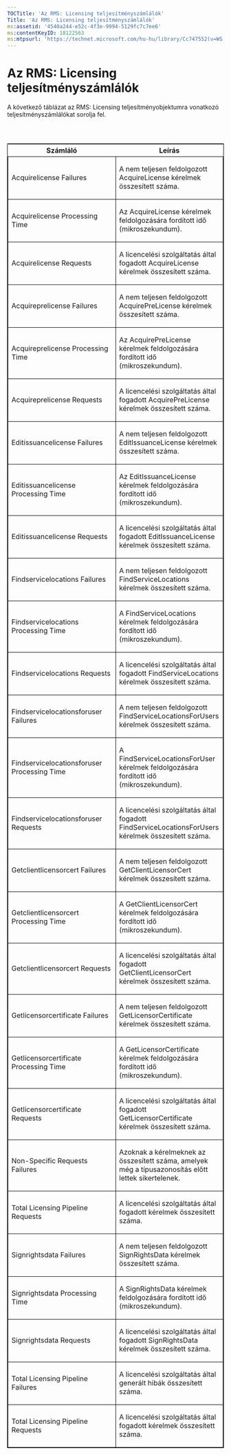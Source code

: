 ```yaml
---
TOCTitle: 'Az RMS: Licensing teljesítményszámlálók'
Title: 'Az RMS: Licensing teljesítményszámlálók'
ms:assetid: '4540a244-e52c-4f3e-9994-5129fc7c7ee6'
ms:contentKeyID: 18122563
ms:mtpsurl: 'https://technet.microsoft.com/hu-hu/library/Cc747552(v=WS.10)'
---
```


Az RMS: Licensing teljesítményszámlálók
=======================================

A következő táblázat az RMS: Licensing teljesítményobjektumra vonatkozó teljesítményszámlálókat sorolja fel.

###  

<p> </p>
<table style="border:1px solid black;">
<colgroup>
<col width="50%" />
<col width="50%" />
</colgroup>
<thead>
<tr class="header">
<th>Számláló</th>
<th>Leírás</th>
</tr>
</thead>
<tbody>
<tr class="odd">
<td style="border:1px solid black;"><p>Acquirelicense Failures</p></td>
<td style="border:1px solid black;"><p>A nem teljesen feldolgozott AcquireLicense kérelmek összesített száma.</p></td>
</tr>
<tr class="even">
<td style="border:1px solid black;"><p>Acquirelicense Processing Time</p></td>
<td style="border:1px solid black;"><p>Az AcquireLicense kérelmek feldolgozására fordított idő (mikroszekundum).</p></td>
</tr>
<tr class="odd">
<td style="border:1px solid black;"><p>Acquirelicense Requests</p></td>
<td style="border:1px solid black;"><p>A licencelési szolgáltatás által fogadott AcquireLicense kérelmek összesített száma.</p></td>
</tr>
<tr class="even">
<td style="border:1px solid black;"><p>Acquireprelicense Failures</p></td>
<td style="border:1px solid black;"><p>A nem teljesen feldolgozott AcquirePreLicense kérelmek összesített száma.</p></td>
</tr>
<tr class="odd">
<td style="border:1px solid black;"><p>Acquireprelicense Processing Time</p></td>
<td style="border:1px solid black;"><p>Az AcquirePreLicense kérelmek feldolgozására fordított idő (mikroszekundum).</p></td>
</tr>
<tr class="even">
<td style="border:1px solid black;"><p>Acquireprelicense Requests</p></td>
<td style="border:1px solid black;"><p>A licencelési szolgáltatás által fogadott AcquirePreLicense kérelmek összesített száma.</p></td>
</tr>
<tr class="odd">
<td style="border:1px solid black;"><p>Editissuancelicense Failures</p></td>
<td style="border:1px solid black;"><p>A nem teljesen feldolgozott EditIssuanceLicense kérelmek összesített száma.</p></td>
</tr>
<tr class="even">
<td style="border:1px solid black;"><p>Editissuancelicense Processing Time</p></td>
<td style="border:1px solid black;"><p>Az EditIssuanceLicense kérelmek feldolgozására fordított idő (mikroszekundum).</p></td>
</tr>
<tr class="odd">
<td style="border:1px solid black;"><p>Editissuancelicense Requests</p></td>
<td style="border:1px solid black;"><p>A licencelési szolgáltatás által fogadott EditIssuanceLicense kérelmek összesített száma.</p></td>
</tr>
<tr class="even">
<td style="border:1px solid black;"><p>Findservicelocations Failures</p></td>
<td style="border:1px solid black;"><p>A nem teljesen feldolgozott FindServiceLocations kérelmek összesített száma.</p></td>
</tr>
<tr class="odd">
<td style="border:1px solid black;"><p>Findservicelocations Processing Time</p></td>
<td style="border:1px solid black;"><p>A FindServiceLocations kérelmek feldolgozására fordított idő (mikroszekundum).</p></td>
</tr>
<tr class="even">
<td style="border:1px solid black;"><p>Findservicelocations Requests</p></td>
<td style="border:1px solid black;"><p>A licencelési szolgáltatás által fogadott FindServiceLocations kérelmek összesített száma.</p></td>
</tr>
<tr class="odd">
<td style="border:1px solid black;"><p>Findservicelocationsforuser Failures</p></td>
<td style="border:1px solid black;"><p>A nem teljesen feldolgozott FindServiceLocationsForUsers kérelmek összesített száma.</p></td>
</tr>
<tr class="even">
<td style="border:1px solid black;"><p>Findservicelocationsforuser Processing Time</p></td>
<td style="border:1px solid black;"><p>A FindServiceLocationsForUser kérelmek feldolgozására fordított idő (mikroszekundum).</p></td>
</tr>
<tr class="odd">
<td style="border:1px solid black;"><p>Findservicelocationsforuser Requests</p></td>
<td style="border:1px solid black;"><p>A licencelési szolgáltatás által fogadott FindServiceLocationsForUsers kérelmek összesített száma.</p></td>
</tr>
<tr class="even">
<td style="border:1px solid black;"><p>Getclientlicensorcert Failures</p></td>
<td style="border:1px solid black;"><p>A nem teljesen feldolgozott GetClientLicensorCert kérelmek összesített száma.</p></td>
</tr>
<tr class="odd">
<td style="border:1px solid black;"><p>Getclientlicensorcert Processing Time</p></td>
<td style="border:1px solid black;"><p>A GetClientLicensorCert kérelmek feldolgozására fordított idő (mikroszekundum).</p></td>
</tr>
<tr class="even">
<td style="border:1px solid black;"><p>Getclientlicensorcert Requests</p></td>
<td style="border:1px solid black;"><p>A licencelési szolgáltatás által fogadott GetClientLicensorCert kérelmek összesített száma.</p></td>
</tr>
<tr class="odd">
<td style="border:1px solid black;"><p>Getlicensorcertificate Failures</p></td>
<td style="border:1px solid black;"><p>A nem teljesen feldolgozott GetLicensorCertificate kérelmek összesített száma.</p></td>
</tr>
<tr class="even">
<td style="border:1px solid black;"><p>Getlicensorcertificate Processing Time</p></td>
<td style="border:1px solid black;"><p>A GetLicensorCertificate kérelmek feldolgozására fordított idő (mikroszekundum).</p></td>
</tr>
<tr class="odd">
<td style="border:1px solid black;"><p>Getlicensorcertificate Requests</p></td>
<td style="border:1px solid black;"><p>A licencelési szolgáltatás által fogadott GetLicensorCertificate kérelmek összesített száma.</p></td>
</tr>
<tr class="even">
<td style="border:1px solid black;"><p>Non-Specific Requests Failures</p></td>
<td style="border:1px solid black;"><p>Azoknak a kérelmeknek az összesített száma, amelyek még a típusazonosítás előtt lettek sikertelenek.</p></td>
</tr>
<tr class="odd">
<td style="border:1px solid black;"><p>Total Licensing Pipeline Requests</p></td>
<td style="border:1px solid black;"><p>A licencelési szolgáltatás által fogadott kérelmek összesített száma.</p></td>
</tr>
<tr class="even">
<td style="border:1px solid black;"><p>Signrightsdata Failures</p></td>
<td style="border:1px solid black;"><p>A nem teljesen feldolgozott SignRightsData kérelmek összesített száma.</p></td>
</tr>
<tr class="odd">
<td style="border:1px solid black;"><p>Signrightsdata Processing Time</p></td>
<td style="border:1px solid black;"><p>A SignRightsData kérelmek feldolgozására fordított idő (mikroszekundum).</p></td>
</tr>
<tr class="even">
<td style="border:1px solid black;"><p>Signrightsdata Requests</p></td>
<td style="border:1px solid black;"><p>A licencelési szolgáltatás által fogadott SignRightsData kérelmek összesített száma.</p></td>
</tr>
<tr class="odd">
<td style="border:1px solid black;"><p>Total Licensing Pipeline Failures</p></td>
<td style="border:1px solid black;"><p>A licencelési szolgáltatás által generált hibák összesített száma.</p></td>
</tr>
<tr class="even">
<td style="border:1px solid black;"><p>Total Licensing Pipeline Requests</p></td>
<td style="border:1px solid black;"><p>A licencelési szolgáltatás által fogadott kérelmek összesített száma.</p></td>
</tr>
</tbody>
</table>
